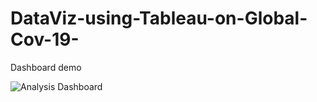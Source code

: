 # DataViz-using-Tableau-on-Global-Cov-19-

Dashboard demo 

![Analysis Dashboard](https://user-images.githubusercontent.com/48956945/186422229-bb6c1c2f-750e-4195-915a-777a2d6c2fa1.png)
